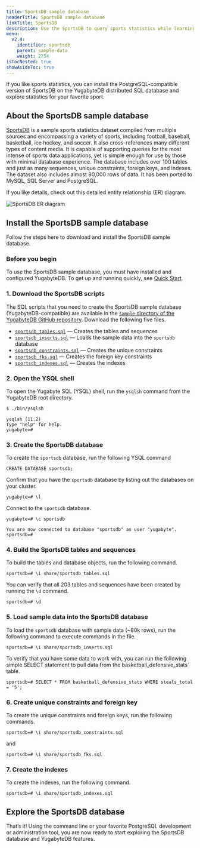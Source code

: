 ```yaml
---
title: SportsDB sample database
headerTitle: SportsDB sample database
linkTitle: SportsDB
description: Use the SportsDB to query sports statistics while learning YugabyteDB.
menu:
  v2.4:
    identifier: sportsdb
    parent: sample-data
    weight: 2754
isTocNested: true
showAsideToc: true
---
```


If you like sports statistics, you can install the PostgreSQL-compatible version of SportsDB on the YugabyteDB distributed SQL database and explore statistics for your favorite sport.

## About the SportsDB sample database

[SportsDB](http://www.sportsdb.org/sd) is a sample sports statistics dataset compiled from multiple sources and encompassing a variety of sports, including football, baseball, basketball, ice hockey, and soccer. It also cross-references many different types of content media. It is capable of supporting queries for the most intense of sports data applications, yet is simple enough for use by those with minimal database experience. The database includes over 100 tables and just as many sequences, unique constraints, foreign keys, and indexes. The dataset also includes almost 80,000 rows of data. It has been ported to MySQL, SQL Server and PostgreSQL.

If you like details, check out this detailed entity relationship (ER) diagram.

![SportsDB ER diagram](/images/sample-data/sportsdb/sportsdb-er-diagram.jpg)

## Install the SportsDB sample database

Follow the steps here to download and install the SportsDB sample database.

### Before you begin

To use the SportsDB sample database, you must have installed and configured YugabyteDB. To get up and running quickly, see [Quick Start](/latest/quick-start/).

### 1. Download the SportsDB scripts

The SQL scripts that you need to create the SportsDB sample database (YugabyteDB-compatible) are available in the [`sample` directory of the YugabyteDB GitHub repository](https://github.com/yugabyte/yugabyte-db/tree/master/sample). Download the following five files.

- [`sportsdb_tables.sql`](https://raw.githubusercontent.com/yugabyte/yugabyte-db/master/sample/sportsdb_tables.sql) — Creates the tables and sequences
- [`sportsdb_inserts.sql`](https://raw.githubusercontent.com/yugabyte/yugabyte-db/master/sample/sportsdb_inserts.sql) — Loads the sample data into the `sportsdb` database
- [`sportsdb_constraints.sql`](https://raw.githubusercontent.com/yugabyte/yugabyte-db/master/sample/sportsdb_constraints.sql) — Creates the unique constraints
- [`sportsdb_fks.sql`](https://raw.githubusercontent.com/yugabyte/yugabyte-db/master/sample/sportsdb_fks.sql) — Creates the foreign key constraints
- [`sportsdb_indexes.sql`](https://raw.githubusercontent.com/yugabyte/yugabyte-db/master/sample/sportsdb_indexes.sql) — Creates the indexes

### 2. Open the YSQL shell

To open the Yugabyte SQL (YSQL) shell, run the `ysqlsh` command from the YugabyteDB root directory.

```sh
$ ./bin/ysqlsh
```

```
ysqlsh (11.2)
Type "help" for help.
yugabyte=#
```

### 3. Create the SportsDB database

To create the `sportsdb` database, run the following YSQL command

```plpgsql
CREATE DATABASE sportsdb;
```

Confirm that you have the `sportsdb` database by listing out the databases on your cluster.

```plpgsql
yugabyte=# \l
```

Connect to the `sportsdb` database.

```plpgsql
yugabyte=# \c sportsdb
```

```
You are now connected to database "sportsdb" as user "yugabyte".
sportsdb=#
```

### 4. Build the SportsDB tables and sequences

To build the tables and database objects, run the following command.

```plpgsql
sportsdb=# \i share/sportsdb_tables.sql
```

You can verify that all 203 tables and sequences have been created by running the `\d` command.

```plpgsql
sportsdb=# \d
```

### 5. Load sample data into the SportsDB database

To load the `sportsdb` database with sample data (~80k rows), run the following command to execute commands in the file.

```plpgsql
sportsdb=# \i share/sportsdb_inserts.sql
```

To verify that you have some data to work with, you can run the following simple SELECT statement to pull data from the  basketball_defensive_stats` table.

```plpgsql
sportsdb=# SELECT * FROM basketball_defensive_stats WHERE steals_total = '5';
```

### 6. Create unique constraints and foreign key

To create the unique constraints and foreign keys, run the following commands.

```plpgsql
sportsdb=# \i share/sportsdb_constraints.sql
```

and

```plpgsql
sportsdb=# \i share/sportsdb_fks.sql
```

### 7. Create the indexes

To create the indexes, run the following command.

```plpgsql
sportsdb=# \i share/sportsdb_indexes.sql
```

## Explore the SportsDB database

That’s it! Using the command line or your favorite PostgreSQL development or administration tool, you are now ready to start exploring the SportsDB database and YugabyteDB features.

